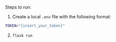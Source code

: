 Steps to run:

1. Create a local `.env` file with the following format:
```bash
TOKEN="{insert_your_token}"
```
2. `flask run`